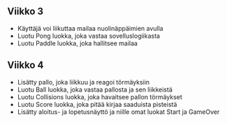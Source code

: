 ## Viikko 3
- Käyttäjä voi liikuttaa mailaa nuolinäppäimien avulla
- Luotu Pong luokka, joka vastaa sovelluslogiikasta
- Luotu Paddle luokka, joka hallitsee mailaa

## Viikko 4
- Lisätty pallo, joka liikkuu ja reagoi törmäyksiin
- Luotu Ball luokka, joka vastaa pallosta ja sen liikkeistä
- Luotu Collisions luokka, joka havaitsee pallon törmäykset
- Luotu Score luokka, joka pitää kirjaa saaduista pisteistä
- Lisätty aloitus- ja lopetusnäyttö ja niille omat luokat Start ja GameOver


